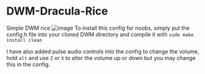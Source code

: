 # DWM-Dracula-Rice
Simple DWM rice
![image](https://user-images.githubusercontent.com/65056928/117885738-33391580-b27c-11eb-8efa-2394054bdb87.png)
To install this config for noobs, simply put the config.h file into your cloned DWM directory and compile it with `sudo make install clean`

I have also added pulse audio controls into the config to change the volume, hold `alt` and use `Z` or `X` to alter the volume up or down but you may change this in the config.
